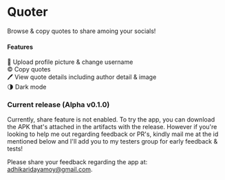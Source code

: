 # Quoter
Browse &amp; copy quotes to share amoing your socials!

#### Features
📸  Upload profile picture & change username  
©️  Copy quotes  
🖊️ View quote details including author detail & image  
🌗   Dark mode  


### Current release (Alpha v0.1.0)
Currently, share feature is not enabled. To try the app, you can download the APK that's attached in the artifacts with the release. However if you're looking to help me out regarding feedback or PR's, kindly mail me at the id mentioned below and I'll add you to my testers group for early feedback & tests!

 Please share your feedback regarding the app at: adhikaridayamoy@gmail.com.
